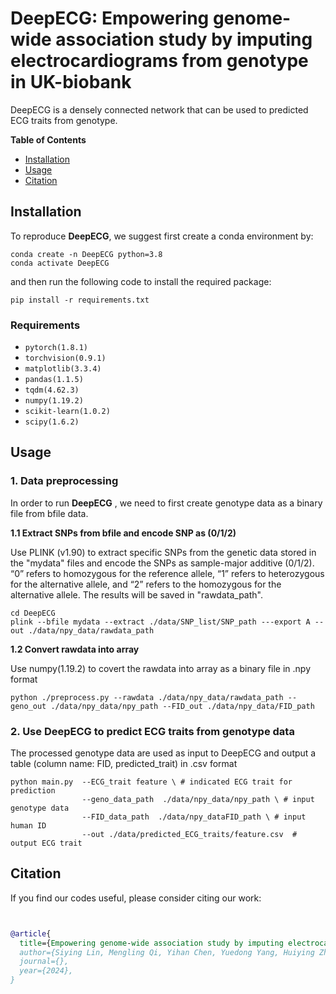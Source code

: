 # DeepECG: Empowering genome-wide association study by imputing electrocardiograms from genotype in UK-biobank 
DeepECG is a densely connected network that can be used to predicted ECG traits from genotype.

**Table of Contents**

* [Installation](#Installation)
* [Usage](#Usage)
* [Citation](#Citation)

## Installation

To reproduce **DeepECG**, we suggest first create a conda environment by:

~~~shell
conda create -n DeepECG python=3.8
conda activate DeepECG
~~~

and then run the following code to install the required package:

~~~shell
pip install -r requirements.txt
~~~
### Requirements
- `pytorch(1.8.1)`
- `torchvision(0.9.1)`
- `matplotlib(3.3.4)`
- `pandas(1.1.5)`
- `tqdm(4.62.3)`
- `numpy(1.19.2)`
- `scikit-learn(1.0.2)`
- `scipy(1.6.2)`

## Usage 
### 1. Data preprocessing

In order to run **DeepECG** , we need to first create genotype data as a binary file from bfile data.

**1.1 Extract SNPs from bfile and encode SNP as (0/1/2)**

Use PLINK (v1.90) to extract specific SNPs from the genetic data stored in the "mydata" files and encode the SNPs as sample-major additive (0/1/2). “0” refers to homozygous for the reference allele, “1” refers to heterozygous for the alternative allele, and “2” refers to the homozygous for the alternative allele. The results will be saved in "rawdata_path".

```
cd DeepECG
plink --bfile mydata --extract ./data/SNP_list/SNP_path ---export A --out ./data/npy_data/rawdata_path
```

**1.2 Convert rawdata into array**

Use numpy(1.19.2) to covert the rawdata into array as a binary file in .npy format

```
python ./preprocess.py --rawdata ./data/npy_data/rawdata_path --geno_out ./data/npy_data/npy_path --FID_out ./data/npy_data/FID_path
```

### 2. Use DeepECG to predict ECG traits from genotype data

The processed genotype data are used as input to DeepECG and output a table (column name: FID, predicted_trait) in .csv format

```
python main.py  --ECG_trait feature \ # indicated ECG trait for prediction
                --geno_data_path  ./data/npy_data/npy_path \ # input genotype data
                --FID_data_path  ./data/npy_dataFID_path \ # input human ID
                --out ./data/predicted_ECG_traits/feature.csv  # output ECG trait
```


## Citation

If you find our codes useful, please consider citing our work:

~~~bibtex


@article{
  title={Empowering genome-wide association study by imputing electrocardiograms from genotype in UK-biobank},
  author={Siying Lin, Mengling Qi, Yihan Chen, Yuedong Yang, Huiying Zhao*},
  journal={},
  year={2024},
}
~~~
